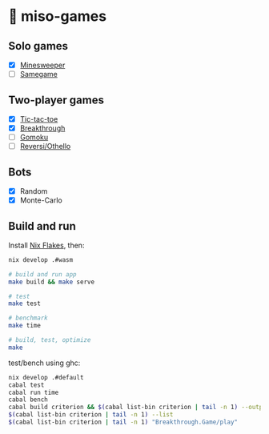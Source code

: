 # :ramen: miso-games

## Solo games

- [x] [Minesweeper](https://en.wikipedia.org/wiki/Minesweeper)
- [ ] [Samegame](https://en.wikipedia.org/wiki/SameGame)

## Two-player games

- [x] [Tic-tac-toe](https://en.wikipedia.org/wiki/Tic-tac-toe)
- [x] [Breakthrough](https://en.wikipedia.org/wiki/Breakthrough_(board_game))
- [ ] [Gomoku](https://en.wikipedia.org/wiki/Gomoku)
- [ ] [Reversi/Othello](https://en.wikipedia.org/wiki/Reversi)

## Bots

- [x] Random
- [x] Monte-Carlo

## Build and run

Install [Nix Flakes](https://nixos.wiki/wiki/Flakes), then:

```sh
nix develop .#wasm

# build and run app
make build && make serve

# test
make test

# benchmark
make time

# build, test, optimize
make
```

test/bench using ghc:

```sh
nix develop .#default
cabal test
cabal run time
cabal bench
cabal build criterion && $(cabal list-bin criterion | tail -n 1) --output bench.html
$(cabal list-bin criterion | tail -n 1) --list
$(cabal list-bin criterion | tail -n 1) "Breakthrough.Game/play"
```

